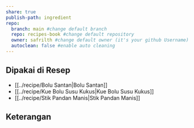 ```yaml
---
share: true
publish-path: ingredient
repo:
  branch: main #change default branch 
  repo: recipes-book #change default repository
  owner: safrilth #change default owner (it's your github Username)
  autoclean: false #enable auto cleaning
---
```


## Dipakai di Resep
- [[../recipe/Bolu Santan|Bolu Santan]]
- [[../recipe/Kue Bolu Susu Kukus|Kue Bolu Susu Kukus]]
- [[../recipe/Stik Pandan Manis|Stik Pandan Manis]]


## Keterangan